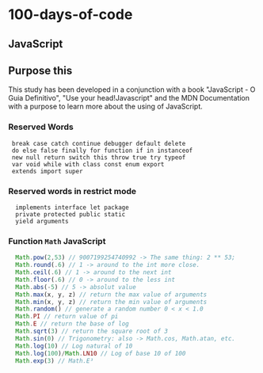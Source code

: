 # 100-days-of-code

## JavaScript

## Purpose this
This study has been developed in a conjunction with a book "JavaScript - O Guia Definitivo", "Use your head!Javascript" and the MDN Documentation with a purpose to learn more about the using of JavaScript.



### Reserved Words
```shell
 break case catch continue debugger default delete
 do else false finally for function if in instanceof 
 new null return switch this throw true try typeof
 var void while with class const enum export
 extends import super
 ```
### Reserved words in restrict mode
```shell
  implements interface let package
  private protected public static
  yield arguments
```

### Function `Math` JavaScript
```javascript
  Math.pow(2,53) // 9007199254740992 -> The same thing: 2 ** 53;
  Math.round(.6) // 1 -> around to the int more close.
  Math.ceil(.6) // 1 -> around to the next int
  Math.floor(.6) // 0 -> around to the less int
  Math.abs(-5) // 5 -> absolut value
  Math.max(x, y, z) // return the max value of arguments
  Math.min(x, y, z) // return the min value of arguments
  Math.random() // generate a random number 0 < x < 1.0
  Math.PI // return value of pi
  Math.E // return the base of log
  Math.sqrt(3) // return the square root of 3
  Math.sin(0) // Trigonometry: also -> Math.cos, Math.atan, etc.
  Math.log(10) // Log natural of 10
  Math.log(100)/Math.LN10 // Log of base 10 of 100
  Math.exp(3) // Math.E³
```
